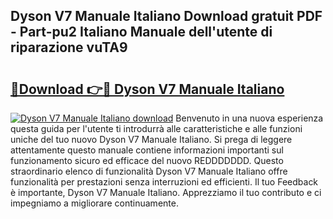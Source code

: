## Dyson V7 Manuale Italiano Download gratuit PDF - Part-pu2 Italiano Manuale dell'utente di riparazione vuTA9

# <h2><a href="http://dfbeuv5.blite.top/?on=Dyson+V7+Manuale+Italiano">🔗Download 👉🔴 Dyson V7 Manuale Italiano</a></h2>

[![Dyson V7 Manuale Italiano download](https://i.imgur.com/lujVjoI.png)](http://dfbeuv5.blite.top/?on=Dyson+V7+Manuale+Italiano)
Benvenuto in una nuova esperienza questa guida per l'utente ti introdurrà alle caratteristiche e alle funzioni uniche del tuo nuovo Dyson V7 Manuale Italiano. Si prega di leggere attentamente questo manuale contiene informazioni importanti sul funzionamento sicuro ed efficace del nuovo REDDDDDDD. Questo straordinario elenco di funzionalità Dyson V7 Manuale Italiano offre funzionalità per prestazioni senza interruzioni ed efficienti. Il tuo Feedback è importante, Dyson V7 Manuale Italiano. Apprezziamo il tuo contributo e ci impegniamo a migliorare continuamente.

